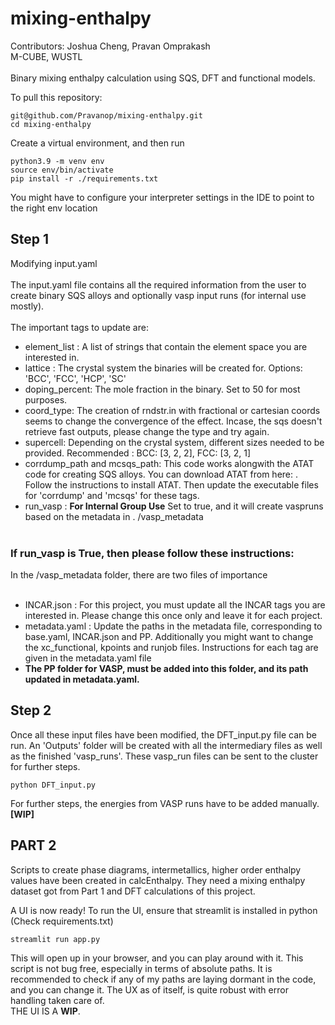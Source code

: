 # mixing-enthalpy
Contributors: Joshua Cheng, Pravan Omprakash <br>
M-CUBE, WUSTL<br> <br>
Binary mixing enthalpy calculation using SQS, DFT and functional models.

To pull this repository:
```commandline
git@github.com/Pravanop/mixing-enthalpy.git
cd mixing-enthalpy
```
Create a virtual environment, and then run
```commandline
python3.9 -m venv env
source env/bin/activate
pip install -r ./requirements.txt
```
You might have to configure your interpreter settings in the IDE to point to the right env location
## Step 1

Modifying input.yaml  <br> <br>
The input.yaml file contains all the required information from the user to create binary SQS alloys and optionally 
vasp input runs (for internal use mostly).
<br><br>
The important tags to update are:
- element_list : A list of strings that contain the element space you are interested in.
- lattice : The crystal system the binaries will be created for. Options: 'BCC', 'FCC', 'HCP', 'SC'
- doping_percent: The mole fraction in the binary. Set to 50 for most purposes.
- coord_type: The creation of rndstr.in with fractional or cartesian coords seems to change the convergence of the 
  effect. Incase, the sqs doesn't retrieve fast outputs, please change the type and try again.
- supercell: Depending on the crystal system, different sizes needed to be provided. Recommended : BCC: [3, 2, 2], 
  FCC: [3, 2, 1]
- corrdump_path and mcsqs_path: This code works alongwith the ATAT code for creating SQS alloys. You can download 
  ATAT from here: . Follow the instructions to install ATAT. Then update the executable files for 'corrdump' and 
  'mcsqs' for these tags.
- run_vasp : **For Internal Group Use**  Set to true, and it will create vaspruns based on the metadata in .
  /vasp_metadata
<br> <br>

### If run_vasp is True, then please follow these instructions:

In the /vasp_metadata folder, there are two files of importance 
<br> <br>
- INCAR.json : For this project, you must update all the INCAR tags you are interested in. Please change this once 
  only and leave it for each project. 
- metadata.yaml : Update the paths in the metadata file, corresponding to base.yaml, INCAR.json and PP. Additionally 
  you might want to change the xc_functional, kpoints and runjob files. Instructions for each tag are given in the 
  metadata.yaml file
- **The PP folder for VASP, must be added into this folder, and its path updated in metadata.yaml.** 


## Step 2

Once all these input files have been modified, the DFT_input.py file can be run. An 'Outputs' folder will be created 
with all the intermediary files as well as the finished 'vasp_runs'. These vasp_run files can be sent to the cluster 
for further steps. <br>

```
python DFT_input.py
```

For further steps, the energies from VASP runs have to be added manually. **[WIP]**

## PART 2
Scripts to create phase diagrams, intermetallics, higher order enthalpy values have been created in calcEnthalpy. 
They need a mixing enthalpy dataset got from Part 1 and DFT calculations of this project.

A UI is now ready!
To run the UI, ensure that streamlit is installed in python (Check requirements.txt)
```commandline
streamlit run app.py
```
This will open up in your browser, and you can play around with it. 
This script is not bug free, especially in terms of absolute paths. It is recommended to check if any of my paths 
are laying dormant in the code, and you can change it. The UX as of itself, is quite robust with error handling 
taken care of. <br>
THE UI IS A **WIP**.